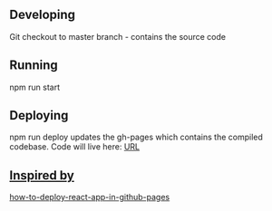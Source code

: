 ## Developing 
Git checkout to master branch - contains the source code

## Running
npm run start

## Deploying
npm run deploy updates the gh-pages which contains the compiled codebase. Code will live here: <a href="https://khagayn.github.io/gifty_frontend/">URL

## Inspired by
<a href="https://dev.to/yuribenjamin/how-to-deploy-react-app-in-github-pages-2a1f">how-to-deploy-react-app-in-github-pages
